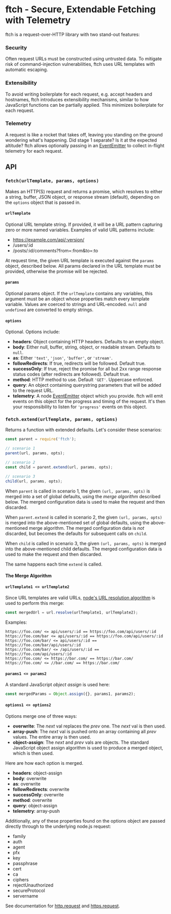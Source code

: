 # ftch - Secure, Extendable Fetching with Telemetry

ftch is a request-over-HTTP library with two stand-out features:

### Security

Often request URLs must be constructed using untrusted data. To mitigate risk of command-injection vulnerabilities, ftch uses URL templates with automatic escaping.

### Extensibility

To avoid writing boilerplate for each request, e.g. accept headers and hostnames, ftch introduces extensibility mechanisms, similar to how JavaScript functions can be partially applied. This minimizes boilerplate for each request.

### Telemetry

A request is like a rocket that takes off, leaving you standing on the ground wondering what's happening. Did stage 1 separate? Is it at the expected altitude? ftch allows optionally passing in an [EventEmitter](https://nodejs.org/dist/latest-v4.x/docs/api/events.html#events_class_eventemitter) to collect in-flight telemetry for each request.

## API

### `fetch(urlTemplate, params, options)`

Makes an HTTP(S) request and returns a promise, which resolves to either a string, buffer, JSON object, or response stream (default), depending on the `options` object that is passed in.

#### `urlTemplate`

Optional URL template string. If provided, it will be a URL pattern capturing zero or more named variables. Examples of valid URL patterns include:

 * https://example.com/api/:version/
 * /users/:id
 * /posts/:id/comments?from=:from&to=:to

At request time, the given URL template is executed against the `params` object, described below. All params declared in the URL template must be provided, otherwise the promise will be rejected.

#### `params`

Optional params object. If the `urlTemplate` contains any variables, this argument must be an object whose properties match every template variable. Values are coerced to strings and URL-encoded. `null` and `undefined` are converted to empty strings.

#### `options`

Optional. Options include:

 * **headers**: Object containing HTTP headers. Defaults to an empty object.
 * **body**: Either null, buffer, string, object, or readable stream. Defaults to `null`.
 * **as**: Either `'text'`, `'json'`, `'buffer'`, or `'stream'`.
 * **followRedirects**: If true, redirects will be followed. Default true.
 * **successOnly**: If true, reject the promise for all but 2xx range response status codes (after redirects are followed). Default true.
 * **method**: HTTP method to use. Default `'GET'`. Uppercase enforced.
 * **query**: An object containing querystring parameters that will be added to the request URL.
 * **telemetry**: A node [EventEmitter](https://nodejs.org/dist/latest-v4.x/docs/api/events.html#events_class_eventemitter) object which you provide. ftch will emit events on this object for the progress and timing of the request. It's then your responsibility to listen for `'progress'` events on this object.

### `fetch.extend(urlTemplate, params, options)`

Returns a function with extended defaults. Let's consider these scenarios:

```js
const parent = require('ftch');

// scenario 1
parent(url, params, opts);

// scenario 2
const child = parent.extend(url, params, opts);

// scenario 3
child(url, params, opts);
```

When `parent` is called in scenario 1, the given `(url, params, opts)` is merged into a set of global defaults, using the *merge algorithm* described below. The merged configuration data is used to make the request and then discarded.

When `parent.extend` is called in scenario 2, the given `(url, params, opts)` is merged into the above-mentioned set of global defaults, using the above-mentioned merge algorithm. The merged configuration data is *not* discarded, but becomes the defaults for subsequent calls on `child`.

When `child` is called in scenario 3, the given `(url, params, opts)` is merged into the above-mentioned child defaults. The merged configuration data is used to make the request and then discarded.

The same happens each time `extend` is called.

#### The Merge Algorithm

#### `urlTemplate1 <= urlTemplate2`

Since URL templates are valid URLs, [node's URL resolution algorithm](https://nodejs.org/dist/latest-v4.x/docs/api/url.html#url_url_resolve_from_to) is used to perform this merge:

```js
const mergedUrl = url.resolve(urlTemplate1, urlTemplate2);
```

Examples:

```
https://foo.com/ <= api/users/:id == https://foo.com/api/users/:id
https://foo.com/bar <= api/users/:id == https://foo.com/api/users/:id
https://foo.com/bar/ <= api/users/:id == https://foo.com/bar/api/users/:id
https://foo.com/bar/ <= /api/users/:id == https://foo.com/api/users/:id
https://foo.com/ <= https://bar.com/ == https://bar.com/
https://foo.com/ <= //bar.com/ == https://bar.com/
```

#### `params1 <= params2`

A standard JavaScript *object assign* is used here:

```js
const mergedParams = Object.assign({}, params1, params2);
```

#### `options1 <= options2`

Options merge one of three ways:

 * **overwrite**: The *next* val replaces the *prev* one. The *next* val is then used.
 * **array-push**: The *next* val is pushed onto an array containing all *prev* values. The entire array is then used.
 * **object-assign**: The *next* and *prev* vals are objects. The standard JavaScript object assign algorithm is used to produce a merged object, which is then used.

Here are how each option is merged.

 * **headers**: object-assign
 * **body**: overwrite
 * **as**: overwrite
 * **followRedirects**: overwrite
 * **successOnly**: overwrite
 * **method**: overwrite
 * **query**: object-assign
 * **telemetry**: array-push

Additionally, any of these properties found on the options object are passed directly through to the underlying node.js request:

 * family
 * auth
 * agent
 * pfx
 * key
 * passphrase
 * cert
 * ca
 * ciphers
 * rejectUnauthorized
 * secureProtocol
 * servername

See documentation for [http.request](https://nodejs.org/dist/latest-v4.x/docs/api/http.html#http_http_request_options_callback) and [https.request](https://nodejs.org/dist/latest-v4.x/docs/api/https.html#https_https_request_options_callback).
